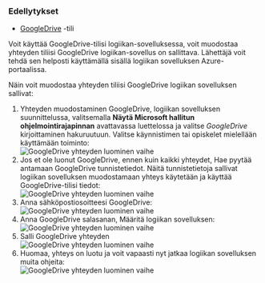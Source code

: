 ### <a name="prerequisites"></a>Edellytykset

- [GoogleDrive](https://www.google.com/drive/) -tili  


Voit käyttää GoogleDrive-tilisi logiikan-sovelluksessa, voit muodostaa yhteyden tiliisi GoogleDrive logiikan-sovellus on sallittava. Lähettäjä voit tehdä sen helposti käyttämällä sisällä logiikan sovelluksen Azure-portaalissa.  

Näin voit muodostaa yhteyden tiliisi GoogleDrive logiikan sovelluksen sallivat:  
1. Yhteyden muodostaminen GoogleDrive, logiikan sovelluksen suunnittelussa, valitsemalla **Näytä Microsoft hallitun ohjelmointirajapinnan** avattavassa luettelossa ja valitse *GoogleDrive* kirjoittaminen hakuruutuun. Valitse käynnistimen tai opiskelet mielellään käyttämään toiminto:  
![GoogleDrive yhteyden luominen vaihe](./media/connectors-create-api-googledrive/googledrive-1.png)  
2. Jos et ole luonut GoogleDrive, ennen kuin kaikki yhteydet, Hae pyytää antamaan GoogleDrive tunnistetiedot. Näitä tunnistetietoja sallivat logiikan sovelluksen muodostamaan yhteys käytetään ja käyttää GoogleDrive-tilisi tiedot:  
![GoogleDrive yhteyden luominen vaihe](./media/connectors-create-api-googledrive/googledrive-2.png)  
3. Anna sähköpostiosoitteesi GoogleDrive:  
 ![GoogleDrive yhteyden luominen vaihe](./media/connectors-create-api-googledrive/googledrive-3.png)  
4. Anna GoogleDrive salasanan, Määritä logiikan sovelluksen:  
![GoogleDrive yhteyden luominen vaihe](./media/connectors-create-api-googledrive/googledrive-4.png)
5. Salli GoogleDrive yhteyden  
![GoogleDrive yhteyden luominen vaihe](./media/connectors-create-api-googledrive/googledrive-5.png)  
6. Huomaa, yhteys on luotu ja voit vapaasti nyt jatkaa logiikan sovelluksen muita ohjeita:  
![GoogleDrive yhteyden luominen vaihe](./media/connectors-create-api-googledrive/googledrive-6.png)  

